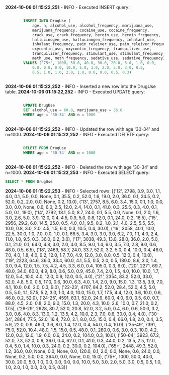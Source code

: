 **2024-10-06 01:15:22,251** - INFO - Executed INSERT query:
```sql

        INSERT INTO DrugUse (
            age, n, alcohol_use, alcohol_frequency, marijuana_use, 
            marijuana_frequency, cocaine_use, cocaine_frequency, 
            crack_use, crack_frequency, heroin_use, heroin_frequency,
            hallucinogen_use, hallucinogen_frequency, inhalant_use, 
            inhalant_frequency, pain_releiver_use, pain_releiver_frequency, 
            oxycontin_use, oxycontin_frequency, tranquilizer_use, 
            tranquilizer_frequency, stimulant_use, stimulant_frequency, 
            meth_use, meth_frequency, sedative_use, sedative_frequency) 
        VALUES ('75+', 1000, 50.0, 40.0, 30.0, 20.0, 5.0, 1.0, 0.0, 
            0.0, 0.0, 0.0, 10.0, 5.0, 3.0, 2.0, 5.0, 3.0, 0.5, 
            0.5, 1.0, 1.0, 2.0, 1.0, 0.0, 0.0, 0.5, 0.3)
    
```
**2024-10-06 01:15:22,252** - INFO - Inserted a new row into the DrugUse table.
**2024-10-06 01:15:22,252** - INFO - Executed UPDATE query:
```sql

        UPDATE DrugUse 
        SET alcohol_use = 60.0, marijuana_use = 35.0
        WHERE age = '30-34' AND n = 1000
    
```
**2024-10-06 01:15:22,252** - INFO - Updated the row with age '30-34' and n=1000.
**2024-10-06 01:15:22,252** - INFO - Executed DELETE query:
```sql

        DELETE FROM DrugUse 
        WHERE age = '30-34' AND n = 1000
    
```
**2024-10-06 01:15:22,252** - INFO - Deleted the row with age '30-34' and n=1000.
**2024-10-06 01:15:22,253** - INFO - Executed SELECT query:
```sql
SELECT * FROM DrugUse
```
**2024-10-06 01:15:22,253** - INFO - Selected rows:
[('12', 2798, 3.9, 3.0, 1.1, 4.0, 0.1, 5.0, 0.0, None, 0.1, 35.5, 0.2, 52.0, 1.6, 19.0, 2.0, 36.0, 0.1, 24.5, 0.2, 52.0, 0.2, 2.0, 0.0, None, 0.2, 13.0), ('13', 2757, 8.5, 6.0, 3.4, 15.0, 0.1, 1.0, 0.0, 3.0, 0.0, None, 0.6, 6.0, 2.5, 12.0, 2.4, 14.0, 0.1, 41.0, 0.3, 25.5, 0.3, 4.0, 0.1, 5.0, 0.1, 19.0), ('14', 2792, 18.1, 5.0, 8.7, 24.0, 0.1, 5.5, 0.0, None, 0.1, 2.0, 1.6, 3.0, 2.6, 5.0, 3.9, 12.0, 0.4, 4.5, 0.9, 5.0, 0.8, 12.0, 0.1, 24.0, 0.2, 16.5), ('15', 2956, 29.2, 6.0, 14.5, 25.0, 0.5, 4.0, 0.1, 9.5, 0.2, 1.0, 2.1, 4.0, 2.5, 5.5, 5.5, 10.0, 0.8, 3.0, 2.0, 4.5, 1.5, 6.0, 0.3, 10.5, 0.4, 30.0), ('16', 3058, 40.1, 10.0, 22.5, 30.0, 1.0, 7.0, 0.0, 1.0, 0.1, 66.5, 3.4, 3.0, 3.0, 3.0, 6.2, 7.0, 1.1, 4.0, 2.4, 11.0, 1.8, 9.5, 0.3, 36.0, 0.2, 3.0), ('17', 3038, 49.3, 13.0, 28.0, 36.0, 2.0, 5.0, 0.1, 21.0, 0.1, 64.0, 4.8, 3.0, 2.0, 4.0, 8.5, 9.0, 1.4, 6.0, 3.5, 7.0, 2.8, 9.0, 0.6, 48.0, 0.5, 6.5), ('18', 2469, 58.7, 24.0, 33.7, 52.0, 3.2, 5.0, 0.4, 10.0, 0.4, 46.0, 7.0, 4.0, 1.8, 4.0, 9.2, 12.0, 1.7, 7.0, 4.9, 12.0, 3.0, 8.0, 0.5, 12.0, 0.4, 10.0), ('19', 2223, 64.6, 36.0, 33.4, 60.0, 4.1, 5.5, 0.5, 2.0, 0.5, 180.0, 8.6, 3.0, 1.4, 3.0, 9.4, 12.0, 1.5, 7.5, 4.2, 4.5, 3.3, 6.0, 0.4, 105.0, 0.3, 6.0), ('20', 2271, 69.7, 48.0, 34.0, 60.0, 4.9, 8.0, 0.6, 5.0, 0.9, 45.0, 7.4, 2.0, 1.5, 4.0, 10.0, 10.0, 1.7, 12.0, 5.4, 10.0, 4.0, 12.0, 0.9, 12.0, 0.5, 4.0), ('21', 2354, 83.2, 52.0, 33.0, 52.0, 4.8, 5.0, 0.5, 17.0, 0.6, 30.0, 6.3, 4.0, 1.4, 2.0, 9.0, 15.0, 1.3, 13.5, 3.9, 7.0, 4.1, 10.0, 0.6, 2.0, 0.3, 9.0), ('22-23', 4707, 84.2, 52.0, 28.4, 52.0, 4.5, 5.0, 0.5, 5.0, 1.1, 57.5, 5.2, 3.0, 1.0, 4.0, 10.0, 15.0, 1.7, 17.5, 4.4, 12.0, 3.6, 10.0, 0.6, 46.0, 0.2, 52.0), ('24-25', 4591, 83.1, 52.0, 24.9, 60.0, 4.0, 6.0, 0.5, 6.0, 0.7, 88.0, 4.5, 2.0, 0.8, 2.0, 9.0, 15.0, 1.3, 20.0, 4.3, 10.0, 2.6, 10.0, 0.7, 21.0, 0.2, 17.5), ('26-29', 2628, 80.7, 52.0, 20.8, 52.0, 3.2, 5.0, 0.4, 6.0, 0.6, 50.0, 3.2, 3.0, 0.6, 4.0, 8.3, 13.0, 1.2, 13.5, 4.2, 10.0, 2.3, 7.0, 0.6, 30.0, 0.4, 4.0), ('30-34', 2864, 77.5, 52.0, 16.4, 72.0, 2.1, 8.0, 0.5, 15.0, 0.4, 66.0, 1.8, 2.0, 0.4, 3.5, 5.9, 22.0, 0.9, 46.0, 3.6, 8.0, 1.4, 12.0, 0.4, 54.0, 0.4, 10.0), ('35-49', 7391, 75.0, 52.0, 10.4, 48.0, 1.5, 15.0, 0.5, 48.0, 0.1, 280.0, 0.6, 3.0, 0.3, 10.0, 4.2, 12.0, 0.3, 12.0, 1.9, 6.0, 0.6, 24.0, 0.2, 104.0, 0.3, 10.0), ('50-64', 3923, 67.2, 52.0, 7.3, 52.0, 0.9, 36.0, 0.4, 62.0, 0.1, 41.0, 0.3, 44.0, 0.2, 13.5, 2.5, 12.0, 0.4, 5.0, 1.4, 10.0, 0.3, 24.0, 0.2, 30.0, 0.2, 104.0), ('65+', 2448, 49.3, 52.0, 1.2, 36.0, 0.0, None, 0.0, None, 0.0, 120.0, 0.1, 2.0, 0.0, None, 0.6, 24.0, 0.0, None, 0.2, 5.0, 0.0, 364.0, 0.0, None, 0.0, 15.0), ('75+', 1000, 50.0, 40.0, 30.0, 20.0, 5.0, 1.0, 0.0, 0.0, 0.0, 0.0, 10.0, 5.0, 3.0, 2.0, 5.0, 3.0, 0.5, 0.5, 1.0, 1.0, 2.0, 1.0, 0.0, 0.0, 0.5, 0.3)]
